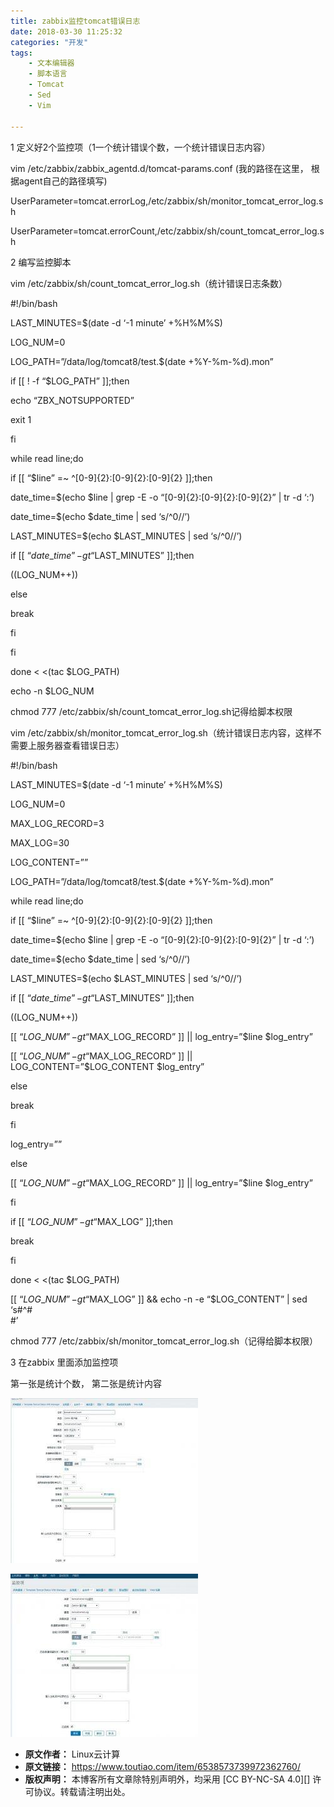 ```yaml
---
title: zabbix监控tomcat错误日志
date: 2018-03-30 11:25:32
categories: "开发"
tags:
	- 文本编辑器
	- 脚本语言
	- Tomcat
	- Sed
	- Vim

---
```


1 定义好2个监控项（1一个统计错误个数，一个统计错误日志内容）

vim /etc/zabbix/zabbix\_agentd.d/tomcat-params.conf (我的路径在这里， 根据agent自己的路径填写)

UserParameter=tomcat.errorLog,/etc/zabbix/sh/monitor\_tomcat\_error\_log.sh

UserParameter=tomcat.errorCount,/etc/zabbix/sh/count\_tomcat\_error\_log.sh

2 编写监控脚本

vim /etc/zabbix/sh/count\_tomcat\_error\_log.sh（统计错误日志条数）

\#!/bin/bash

LAST\_MINUTES=$(date -d ‘-1 minute’ +%H%M%S)

LOG\_NUM=0

LOG\_PATH=”/data/log/tomcat8/test.$(date +%Y-%m-%d).mon”

if \[\[ ! -f “$LOG\_PATH” \]\];then

echo “ZBX\_NOTSUPPORTED”

exit 1

fi

while read line;do

if \[\[ “$line” =~ ^\[0-9\]\{2\}:\[0-9\]\{2\}:\[0-9\]\{2\} \]\];then

date\_time=$(echo $line | grep -E -o “\[0-9\]\{2\}:\[0-9\]\{2\}:\[0-9\]\{2\}” | tr -d ‘:’)

date\_time=$(echo $date\_time | sed ‘s/^0//’)

LAST\_MINUTES=$(echo $LAST\_MINUTES | sed ‘s/^0//’)

if \[\[ “$date\_time” -gt “$LAST\_MINUTES” \]\];then

((LOG\_NUM++))

else

break

fi

fi

done < <(tac $LOG\_PATH)

echo -n $LOG\_NUM

chmod 777 /etc/zabbix/sh/count\_tomcat\_error\_log.sh记得给脚本权限

vim /etc/zabbix/sh/monitor\_tomcat\_error\_log.sh（统计错误日志内容，这样不需要上服务器查看错误日志）

\#!/bin/bash

LAST\_MINUTES=$(date -d ‘-1 minute’ +%H%M%S)

LOG\_NUM=0

MAX\_LOG\_RECORD=3

MAX\_LOG=30

LOG\_CONTENT=””

LOG\_PATH=”/data/log/tomcat8/test.$(date +%Y-%m-%d).mon”

while read line;do

if \[\[ “$line” =~ ^\[0-9\]\{2\}:\[0-9\]\{2\}:\[0-9\]\{2\} \]\];then

date\_time=$(echo $line | grep -E -o “\[0-9\]\{2\}:\[0-9\]\{2\}:\[0-9\]\{2\}” | tr -d ‘:’)

date\_time=$(echo $date\_time | sed ‘s/^0//’)

LAST\_MINUTES=$(echo $LAST\_MINUTES | sed ‘s/^0//’)

if \[\[ “$date\_time” -gt “$LAST\_MINUTES” \]\];then

((LOG\_NUM++))

\[\[ “$LOG\_NUM” -gt “$MAX\_LOG\_RECORD” \]\] || log\_entry=”$line $log\_entry”

\[\[ “$LOG\_NUM” -gt “$MAX\_LOG\_RECORD” \]\] || LOG\_CONTENT=”$LOG\_CONTENT $log\_entry”

else

break

fi

log\_entry=””

else

\[\[ “$LOG\_NUM” -gt “$MAX\_LOG\_RECORD” \]\] || log\_entry=”$line $log\_entry”

fi

if \[\[ “$LOG\_NUM” -gt “$MAX\_LOG” \]\];then

break

fi

done < <(tac $LOG\_PATH)

\[\[ “$LOG\_NUM” -gt “$MAX\_LOG” \]\] && echo -n -e “$LOG\_CONTENT” | sed ‘s\#^\#<br />\#’

chmod 777 /etc/zabbix/sh/monitor\_tomcat\_error\_log.sh（记得给脚本权限）

3 在zabbix 里面添加监控项

第一张是统计个数， 第二张是统计内容

![zabbix监控tomcat错误日志][zabbix_tomcat]

![zabbix监控tomcat错误日志][zabbix_tomcat 1]


[zabbix_tomcat]: static/resources/crawler/2ME6-F3IV-7ZY2.jpg
[zabbix_tomcat 1]: static/resources/crawler/MAAF-V2BZ-BJNR.jpg
 *  **原文作者：** Linux云计算
 *  **原文链接：** https://www.toutiao.com/item/6538573739972362760/
 *  **版权声明：** 本博客所有文章除特别声明外，均采用 [CC BY-NC-SA 4.0][] 许可协议。转载请注明出处。

